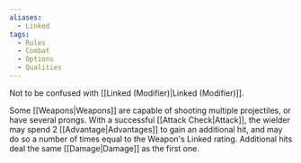 ```yaml
---
aliases:
  - Linked
tags:
  - Rules
  - Combat
  - Options
  - Qualities
---
```

Not to be confused with [[Linked (Modifier)|Linked (Modifier)]].

Some [[Weapons|Weapons]] are capable of shooting multiple projectiles, or have several prongs. With a successful [[Attack Check|Attack]], the wielder may spend 2 [[Advantage|Advantages]] to gain an additional hit, and may do so a number of times equal to the Weapon's Linked rating. Additional hits deal the same [[Damage|Damage]] as the first one.